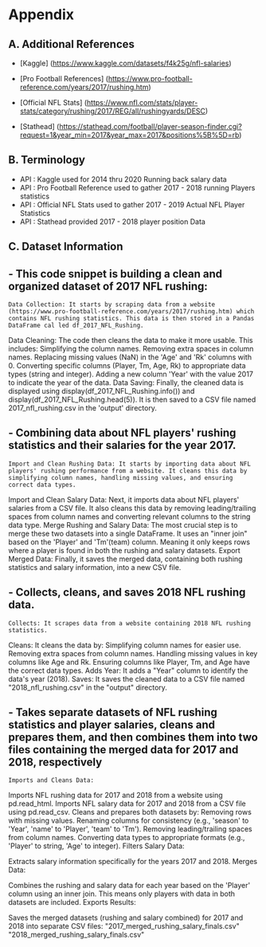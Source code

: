 <h1 class="center">Appendix</h1>

## A. Additional References

- [Kaggle] (https://www.kaggle.com/datasets/f4k25g/nfl-salaries)

- [Pro Football References] (https://www.pro-football-reference.com/years/2017/rushing.htm)

- [Official NFL Stats] (https://www.nfl.com/stats/player-stats/category/rushing/2017/REG/all/rushingyards/DESC)

- [Stathead] (https://stathead.com/football/player-season-finder.cgi?request=1&year_min=2017&year_max=2017&positions%5B%5D=rb)

## B. Terminology

- API : Kaggle used for 2014 thru 2020 Running back salary data
- API : Pro Football Reference used to gather 2017 - 2018 running Players statistics
- API : Official NFL Stats used to gather 2017 - 2019 Actual NFL Player Statistics
- API : Stathead provided 2017 - 2018 player position Data

## C. Dataset Information 

## - This code snippet is building a clean and organized dataset of 2017 NFL rushing:
    Data Collection: It starts by scraping data from a website (https://www.pro-football-reference.com/years/2017/rushing.htm) which contains NFL rushing statistics. This data is then stored in a Pandas DataFrame cal led df_2017_NFL_Rushing.
  Data Cleaning: The code then cleans the data to make it more usable. This includes:
Simplifying the column names.
Removing extra spaces in column names.
Replacing missing values (NaN) in the 'Age' and 'Rk' columns with 0.
Converting specific columns (Player, Tm, Age, Rk) to appropriate data types (string and integer).
Adding a new column 'Year' with the value 2017 to indicate the year of the data.
Data Saving: Finally, the cleaned data is displayed using display(df_2017_NFL_Rushing.info()) and display(df_2017_NFL_Rushing.head(5)). It is then saved to a CSV file named 2017_nfl_rushing.csv in the 'output' directory.

## - Combining data about NFL players' rushing statistics and their salaries for the year 2017.
    Import and Clean Rushing Data: It starts by importing data about NFL players' rushing performance from a website. It cleans this data by simplifying column names, handling missing values, and ensuring correct data types.
Import and Clean Salary Data: Next, it imports data about NFL players' salaries from a CSV file. It also cleans this data by removing leading/trailing spaces from column names and converting relevant columns to the string data type.
Merge Rushing and Salary Data: The most crucial step is to merge these two datasets into a single DataFrame. It uses an "inner join" based on the 'Player' and 'Tm'(team) column. Meaning it only keeps rows where a player is found in both the rushing and salary datasets.
Export Merged Data: Finally, it saves the merged data, containing both rushing statistics and salary information, into a new CSV file.

## - Collects, cleans, and saves 2018 NFL rushing data.
    Collects: It scrapes data from a website containing 2018 NFL rushing statistics.
Cleans: It cleans the data by:
Simplifying column names for easier use.
Removing extra spaces from column names.
Handling missing values in key columns like Age and Rk.
Ensuring columns like Player, Tm, and Age have the correct data types.
Adds Year: It adds a "Year" column to identify the data's year (2018).
Saves: It saves the cleaned data to a CSV file named "2018_nfl_rushing.csv" in the "output" directory.

## - Takes separate datasets of NFL rushing statistics and player salaries, cleans and prepares them, and then combines them into two files containing the merged data for 2017 and 2018, respectively
    Imports and Cleans Data:

Imports NFL rushing data for 2017 and 2018 from a website using pd.read_html.
Imports NFL salary data for 2017 and 2018 from a CSV file using pd.read_csv.
Cleans and prepares both datasets by:
Removing rows with missing values.
Renaming columns for consistency (e.g., 'season' to 'Year', 'name' to 'Player', 'team' to 'Tm').
Removing leading/trailing spaces from column names.
Converting data types to appropriate formats (e.g., 'Player' to string, 'Age' to integer).
Filters Salary Data:

Extracts salary information specifically for the years 2017 and 2018.
Merges Data:

Combines the rushing and salary data for each year based on the 'Player' column using an inner join. This means only players with data in both datasets are included.
Exports Results:

Saves the merged datasets (rushing and salary combined) for 2017 and 2018 into separate CSV files:
"2017_merged_rushing_salary_finals.csv"
"2018_merged_rushing_salary_finals.csv"
